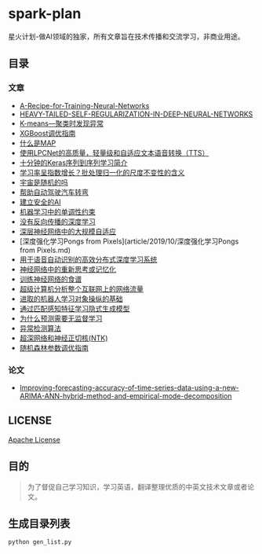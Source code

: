 <!-- 由python 自动生成 -->
# spark-plan
星火计划-做AI领域的独家，所有文章旨在技术传播和交流学习，非商业用途。


## 目录
### 文章
- [A-Recipe-for-Training-Neural-Networks](article/2019/10/A-Recipe-for-Training-Neural-Networks.md)
- [HEAVY-TAILED-SELF-REGULARIZATION-IN-DEEP-NEURAL-NETWORKS](article/2019/10/HEAVY-TAILED-SELF-REGULARIZATION-IN-DEEP-NEURAL-NETWORKS.md)
- [K-means––聚类时发现异常](article/2019/10/K-means––聚类时发现异常.md)
- [XGBoost调优指南](article/2019/10/XGBoost调优指南.md)
- [什么是MAP](article/2019/10/什么是MAP.md)
- [使用LPCNet的高质量，轻量级和自适应文本语音转换（TTS）](article/2019/10/使用LPCNet的高质量，轻量级和自适应文本语音转换（TTS）.md)
- [十分钟的Keras序列到序列学习简介](article/2019/10/十分钟的Keras序列到序列学习简介.md)
- [学习率呈指数增长？批处理归一化的尺度不变性的含义](article/2019/10/学习率呈指数增长？批处理归一化的尺度不变性的含义.md)
- [宇宙是随机的吗](article/2019/10/宇宙是随机的吗.md)
- [帮助自动驾驶汽车转弯](article/2019/10/帮助自动驾驶汽车转弯.md)
- [建立安全的AI](article/2019/10/建立安全的AI.md)
- [机器学习中的单调性约束](article/2019/10/机器学习中的单调性约束.md)
- [没有反向传播的深度学习](article/2019/10/没有反向传播的深度学习.md)
- [深层神经网络中的大规模自适应](article/2019/10/深层神经网络中的大规模自适应.md)
- [深度强化学习Pongs from Pixels](article/2019/10/深度强化学习Pongs from Pixels.md)
- [用于语音自动识别的高效分布式深度学习系统](article/2019/10/用于语音自动识别的高效分布式深度学习系统.md)
- [神经网络中的重新思考或记忆化](article/2019/10/神经网络中的重新思考或记忆化.md)
- [训练神经网络的食谱](article/2019/10/训练神经网络的食谱.md)
- [超级计算机分析整个互联网上的网络流量](article/2019/10/超级计算机分析整个互联网上的网络流量.md)
- [进取的机器人学习对象操纵的基础](article/2019/10/进取的机器人学习对象操纵的基础.md)
- [通过匹配感知特征学习隐式生成模型](article/2019/10/通过匹配感知特征学习隐式生成模型.md)
- [为什么预测需要无监督学习](article/2019/11/为什么预测需要无监督学习.md)
- [异常检测算法](article/2019/11/异常检测算法.md)
- [超深网络和神经正切核(NTK)](article/2019/11/超深网络和神经正切核(NTK).md)
- [随机森林参数调优指南](article/2019/11/随机森林参数调优指南.md)

### 论文
- [Improving-forecasting-accuracy-of-time-series-data-using-a-new-ARIMA-ANN-hybrid-method-and-empirical-mode-decomposition](paper/Improving-forecasting-accuracy-of-time-series-data-using-a-new-ARIMA-ANN-hybrid-method-and-empirical-mode-decomposition.md)


## LICENSE
[Apache License](LICENSE)

## 目的
> 为了督促自己学习知识，学习英语，翻译整理优质的中英文技术文章或者论文。

## 生成目录列表
```shell
python gen_list.py
```
